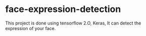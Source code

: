 # face-expression-detection
This project is done using tensorflow 2.O, Keras, It can detect the expression of your face.
